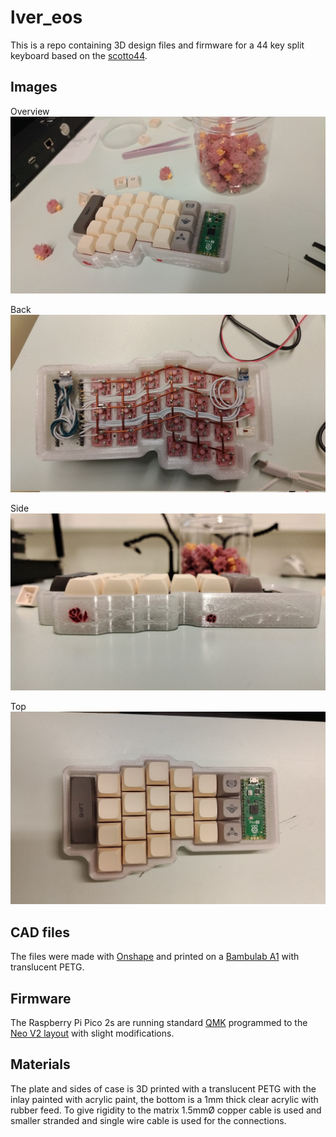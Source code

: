 # lver_eos

This is a repo containing 3D design files and firmware for a 44 key split keyboard based on the [scotto44](https://scottokeebs.com/blogs/keyboards/scotto44-handwired-keyboard).

## Images

Overview
![general](assets/general.jpeg)

Back
![back](assets/back.jpeg)

Side
![side](assets/side.jpeg)

Top
![top](assets/top.jpeg)


## CAD files
The files were made with [Onshape](https://www.onshape.com/en/) and printed on a [Bambulab A1](https://bambulab.com/en-eu/a1) with translucent PETG.

## Firmware
The Raspberry Pi Pico 2s are running standard [QMK](https://qmk.fm/) programmed to the [Neo V2 layout](https://neo-layout.org/) with slight modifications.

## Materials
The plate and sides of case is 3D printed with a translucent PETG with the inlay painted with acrylic paint, the bottom is a 1mm thick clear acrylic with rubber feed.
To give rigidity to the matrix 1.5mmØ copper cable is used and smaller stranded and single wire cable is used for the connections.